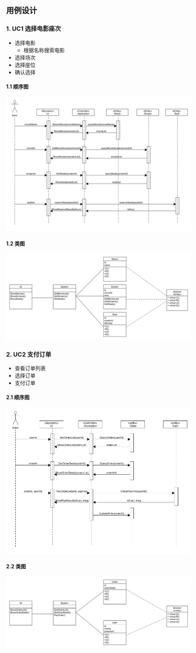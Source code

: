 ## 用例设计

### 1. UC1 选择电影座次

* 选择电影
	+ 根据名称搜索电影
* 选择场次
* 选择座位
* 确认选择

#### 1.1 顺序图

![顺序图_1](../image/ECB/ECB-UC1.png)

#### 1.2 类图

![类图_1](../image/ECB/ECB-UC1-2.png)


### 2. UC2 支付订单

* 查看订单列表
* 选择订单
* 支付订单

#### 2.1 顺序图

![顺序图_2](../image/ECB/ECB-UC2-1.png)

#### 2.2 类图

![类图_2](../image/ECB/ECB-UC2-2.png)

